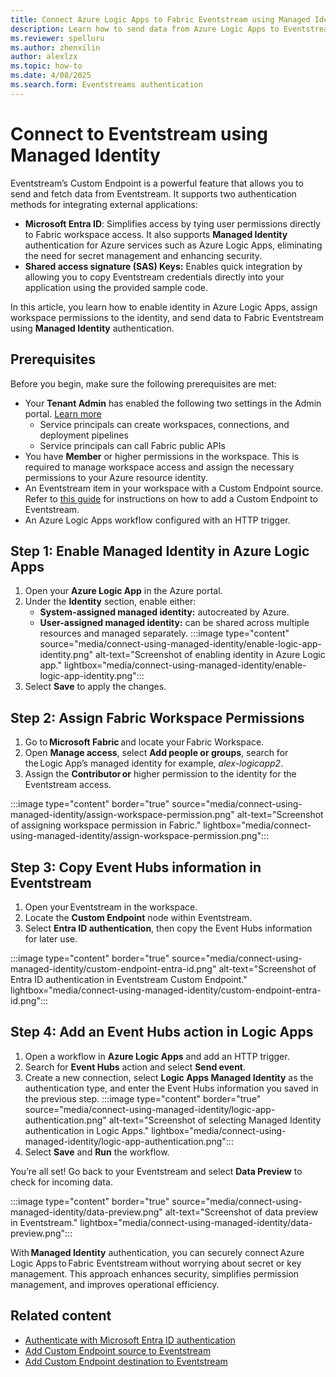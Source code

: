```yaml
---
title: Connect Azure Logic Apps to Fabric Eventstream using Managed Identity
description: Learn how to send data from Azure Logic Apps to Eventstream using Managed Identity authentication.
ms.reviewer: spelluru
ms.author: zhenxilin
author: alexlzx
ms.topic: how-to
ms.date: 4/08/2025
ms.search.form: Eventstreams authentication
---
```


# Connect to Eventstream using Managed Identity

Eventstream’s Custom Endpoint is a powerful feature that allows you to send and fetch data from Eventstream. It supports two authentication methods for integrating external applications:

- **Microsoft Entra ID**: Simplifies access by tying user permissions directly to Fabric workspace access. It also supports **Managed Identity** authentication for Azure services such as Azure Logic Apps, eliminating the need for secret management and enhancing security.
- **Shared access signature (SAS) Keys:** Enables quick integration by allowing you to copy Eventstream credentials directly into your application using the provided sample code.

In this article, you learn how to enable identity in Azure Logic Apps, assign workspace permissions to the identity, and send data to Fabric Eventstream using **Managed Identity** authentication.

## Prerequisites

Before you begin, make sure the following prerequisites are met:

- Your **Tenant Admin** has enabled the following two settings in the Admin portal. [Learn more](https://learn.microsoft.com/en-us/power-bi/developer/embedded/embed-service-principal)
  - Service principals can create workspaces, connections, and deployment pipelines
  - Service principals can call Fabric public APIs
- You have **Member** or higher permissions in the workspace. This is required to manage workspace access and assign the necessary permissions to your Azure resource identity.
- An Eventstream item in your workspace with a Custom Endpoint source. Refer to [this guide](add-source-custom-app.md) for instructions on how to add a Custom Endpoint to Eventstream.
- An Azure Logic Apps workflow configured with an HTTP trigger.

## Step 1: Enable Managed Identity in Azure Logic Apps

1. Open your **Azure Logic App** in the Azure portal.
2. Under the **Identity** section, enable either:
   - **System-assigned managed identity:** autocreated by Azure.
   - **User-assigned managed identity:** can be shared across multiple resources and managed separately.
    :::image type="content" source="media/connect-using-managed-identity/enable-logic-app-identity.png" alt-text="Screenshot of enabling identity in Azure Logic app." lightbox="media/connect-using-managed-identity/enable-logic-app-identity.png":::
3. Select **Save** to apply the changes.

## Step 2: Assign Fabric Workspace Permissions

1. Go to **Microsoft Fabric** and locate your Fabric Workspace.
2. Open **Manage access**, select **Add people or groups**, search for the Logic App’s managed identity for example, *alex-logicapp2*.
3. Assign the **Contributor or** higher permission to the identity for the Eventstream access.

:::image type="content" border="true" source="media/connect-using-managed-identity/assign-workspace-permission.png" alt-text="Screenshot of assigning workspace permission in Fabric." lightbox="media/connect-using-managed-identity/assign-workspace-permission.png":::

## Step 3: Copy Event Hubs information in Eventstream

1. Open your Eventstream in the workspace.
2. Locate the **Custom Endpoint** node within Eventstream.
3. Select **Entra ID authentication**, then copy the Event Hubs information for later use.  

:::image type="content" border="true" source="media/connect-using-managed-identity/custom-endpoint-entra-id.png" alt-text="Screenshot of Entra ID authentication in Eventstream Custom Endpoint." lightbox="media/connect-using-managed-identity/custom-endpoint-entra-id.png":::

## Step 4:  Add an Event Hubs action in Logic Apps

1. Open a workflow in **Azure Logic Apps** and add an HTTP trigger.
2. Search for **Event Hubs** action and select **Send event**.
3. Create a new connection, select **Logic Apps Managed Identity** as the authentication type, and enter the Event Hubs information you saved in the previous step.
    :::image type="content" border="true" source="media/connect-using-managed-identity/logic-app-authentication.png" alt-text="Screenshot of selecting Managed Identity authentication in Logic Apps." lightbox="media/connect-using-managed-identity/logic-app-authentication.png":::
4. Select **Save** and **Run** the workflow.  

You’re all set! Go back to your Eventstream and select **Data Preview** to check for incoming data.

:::image type="content" border="true" source="media/connect-using-managed-identity/data-preview.png" alt-text="Screenshot of data preview in Eventstream." lightbox="media/connect-using-managed-identity/data-preview.png":::

With **Managed Identity** authentication, you can securely connect Azure Logic Apps to Fabric Eventstream without worrying about secret or key management. This approach enhances security, simplifies permission management, and improves operational efficiency.

## Related content

- [Authenticate with Microsoft Entra ID authentication](./custom-endpoint-entra-id-auth.md)
- [Add Custom Endpoint source to Eventstream](./add-source-custom-app.md)
- [Add Custom Endpoint destination to Eventstream](./add-destination-custom-app.md)
